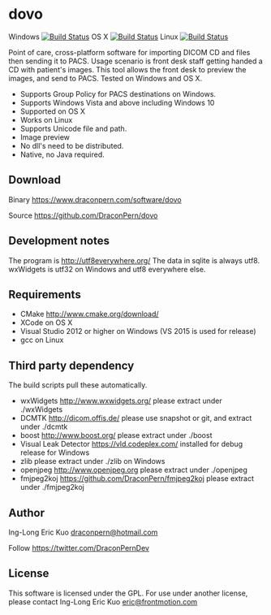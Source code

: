 # dovo
Windows [![Build Status](https://home.draconpern.com:8081/buildStatus/icon?job=dovo.win.release)](https://home.draconpern.com:8081/job/dovo.win.release/) OS X [![Build Status](https://home.draconpern.com:8081/buildStatus/icon?job=dovo.osx.release)](https://home.draconpern.com:8081/job/dovo.osx.release/) Linux [![Build Status](https://home.draconpern.com:8081/buildStatus/icon?job=dovo.ubuntu.release)](https://home.draconpern.com:8081/job/dovo.ubuntu.release/)

Point of care, cross-platform software for importing DICOM CD and files then sending it to PACS. Usage scenario is front desk staff getting handed a CD with patient's images.  This tool allows the front desk to preview the images, and send to PACS.  Tested on Windows and OS X.

- Supports Group Policy for PACS destinations on Windows.
- Supports Windows Vista and above including Windows 10
- Supported on OS X
- Works on Linux
- Supports Unicode file and path.
- Image preview
- No dll's need to be distributed.
- Native, no Java required.

## Download
Binary https://www.draconpern.com/software/dovo

Source https://github.com/DraconPern/dovo

## Development notes
The program is http://utf8everywhere.org/
The data in sqlite is always utf8.
wxWidgets is utf32 on Windows and utf8 everywhere else.

## Requirements
- CMake http://www.cmake.org/download/
- XCode on OS X
- Visual Studio 2012 or higher on Windows (VS 2015 is used for release)
- gcc on Linux

## Third party dependency
The build scripts pull these automatically.
- wxWidgets http://www.wxwidgets.org/ please extract under ./wxWidgets
- DCMTK http://dicom.offis.de/ please use snapshot or git, and extract under ./dcmtk
- boost http://www.boost.org/ please extract under ./boost
- Visual Leak Detector https://vld.codeplex.com/ installed for debug release for Windows
- zlib please extract under ./zlib on Windows
- openjpeg http://www.openjpeg.org please extract under ./openjpeg
- fmjpeg2koj https://github.com/DraconPern/fmjpeg2koj please extract under ./fmjpeg2koj

## Author
Ing-Long Eric Kuo <draconpern@hotmail.com>

Follow https://twitter.com/DraconPernDev

## License
This software is licensed under the GPL.  For use under another license, please contact Ing-Long Eric Kuo <eric@frontmotion.com>
